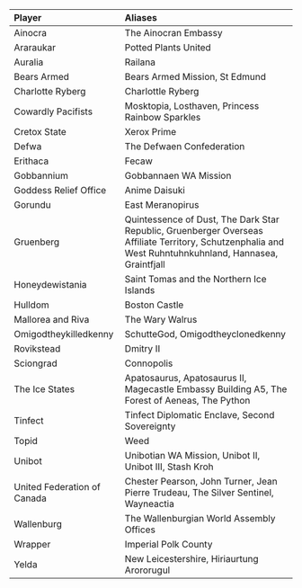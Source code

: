 | Player                      | Aliases                                                                                                                                                 |
|:----------------------------|:--------------------------------------------------------------------------------------------------------------------------------------------------------|
| Ainocra                     | The Ainocran Embassy                                                                                                                                    |
| Araraukar                   | Potted Plants United                                                                                                                                    |
| Auralia                     | Railana                                                                                                                                                 |
| Bears Armed                 | Bears Armed Mission, St Edmund                                                                                                                          |
| Charlotte Ryberg            | Charlottle Ryberg                                                                                                                                       |
| Cowardly Pacifists          | Mosktopia, Losthaven, Princess Rainbow Sparkles                                                                                                         |
| Cretox State                | Xerox Prime                                                                                                                                             |
| Defwa                       | The Defwaen Confederation                                                                                                                               |
| Erithaca                    | Fecaw                                                                                                                                                   |
| Gobbannium                  | Gobbannaen WA Mission                                                                                                                                   |
| Goddess Relief Office       | Anime Daisuki                                                                                                                                           |
| Gorundu                     | East Meranopirus                                                                                                                                        |
| Gruenberg                   | Quintessence of Dust, The Dark Star Republic, Gruenberger Overseas Affiliate Territory, Schutzenphalia and West Ruhntuhnkuhnland, Hannasea, Graintfjall |
| Honeydewistania             | Saint Tomas and the Northern Ice Islands                                                                                                                |
| Hulldom                     | Boston Castle                                                                                                                                           |
| Mallorea and Riva           | The Wary Walrus                                                                                                                                         |
| Omigodtheykilledkenny       | SchutteGod, Omigodtheyclonedkenny                                                                                                                       |
| Rovikstead                  | Dmitry II                                                                                                                                               |
| Sciongrad                   | Connopolis                                                                                                                                              |
| The Ice States              | Apatosaurus, Apatosaurus II, Magecastle Embassy Building A5, The Forest of Aeneas, The Python                                                           |
| Tinfect                     | Tinfect Diplomatic Enclave, Second Sovereignty                                                                                                          |
| Topid                       | Weed                                                                                                                                                    |
| Unibot                      | Unibotian WA Mission, Unibot II, Unibot III, Stash Kroh                                                                                                 |
| United Federation of Canada | Chester Pearson, John Turner, Jean Pierre Trudeau, The Silver Sentinel, Wayneactia                                                                      |
| Wallenburg                  | The Wallenburgian World Assembly Offices                                                                                                                |
| Wrapper                     | Imperial Polk County                                                                                                                                    |
| Yelda                       | New Leicestershire, Hiriaurtung Arororugul                                                                                                              |
